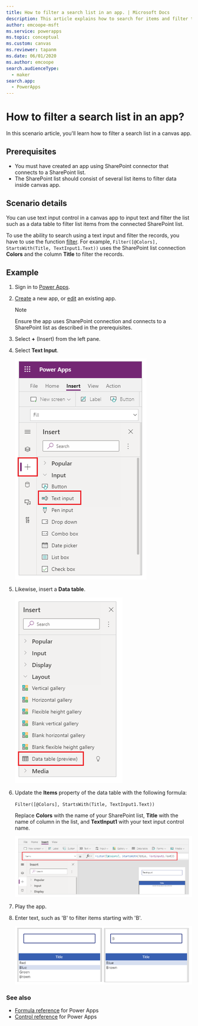 ```yaml
---
title: How to filter a search list in an app. | Microsoft Docs
description: This article explains how to search for items and filter the list in your app when sourcing data from a SharePoint list.
author: emcoope-msft
ms.service: powerapps
ms.topic: conceptual
ms.custom: canvas
ms.reviewer: tapanm
ms.date: 06/01/2020
ms.author: emcoope
search.audienceType: 
  - maker
search.app: 
  - PowerApps
---
```

# How to filter a search list in an app?

In this scenario article, you'll learn how to filter a search list in a canvas app.

## Prerequisites

- You must have created an app using SharePoint connector that connects to a SharePoint list.
- The SharePoint list should consist of several list items to filter data inside canvas app.

## Scenario details

You can use text input control in a canvas app to input text and filter the list such as a data table to filter list items from the connected SharePoint list.

To use the ability to search using a text input and filter the records, you have to use the function [filter](../functions/function-filter-lookup.md). For example, `Filter([@Colors], StartsWith(Title, TextInput1.Text))` uses the SharePoint list connection **Colors** and the column **Title** to filter the records.

## Example

1. Sign in to [Power Apps](https://make.powerapps.com).

1. [Create](../app-from-sharepoint.md) a new app, or [edit](../edit-app.md) an existing app.

    > [!NOTE]
    > Ensure the app uses SharePoint connection and connects to a SharePoint list as described in the prerequisites.

1. Select **+** (Insert) from the left pane.

1. Select **Text Input**.

    ![Insert text input](./media/sharepoint-scenarios-filter-search-list/insert-text-input.png "Insert text input")

1. Likewise, insert a **Data table**.

    ![Insert data table](./media/sharepoint-scenarios-filter-search-list/insert-data-table.png "Insert data table")

1. Update the **Items** property of the data table with the following formula:

    `Filter([@Colors], StartsWith(Title, TextInput1.Text))`

    Replace **Colors** with the name of your SharePoint list, **Title** with the name of column in the list, and **TextInput1** with your text input control name.

    ![Filter formula](./media/sharepoint-scenarios-filter-search-list/filter-formula.png "Filter formula")

1. Play the app.

1. Enter text, such as 'B' to filter items starting with 'B'.

    ![Colors](./media/sharepoint-scenarios-filter-search-list/colors.png "Colors")

### See also

- [Formula reference](../formula-reference.md) for Power Apps
- [Control reference](../reference-properties.md) for Power Apps
